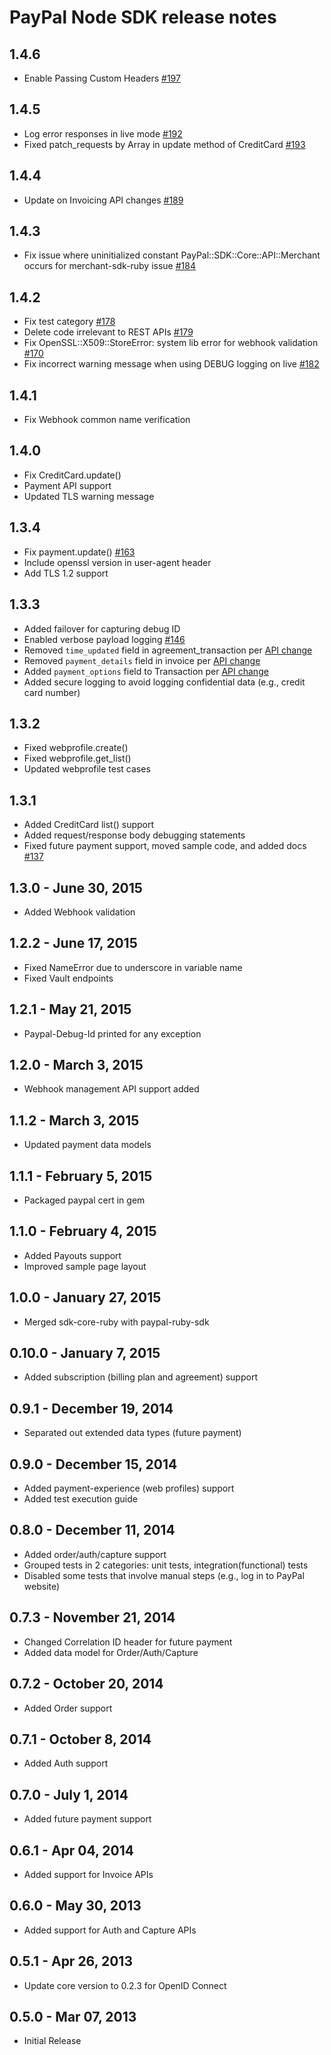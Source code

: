 PayPal Node SDK release notes
=============================

1.4.6
------
  * Enable Passing Custom Headers [#197](https://github.com/paypal/PayPal-Ruby-SDK/pull/197)

1.4.5
------
  * Log error responses in live mode [#192](https://github.com/paypal/PayPal-Ruby-SDK/pull/192)
  * Fixed patch_requests by Array in update method of CreditCard [#193](https://github.com/paypal/PayPal-Ruby-SDK/pull/193)

1.4.4
------
  * Update on Invoicing API changes [#189](https://github.com/paypal/PayPal-Ruby-SDK/pull/189)

1.4.3
------
  * Fix issue where uninitialized constant PayPal::SDK::Core::API::Merchant occurs for merchant-sdk-ruby issue [#184](https://github.com/paypal/PayPal-Ruby-SDK/issues/184)

1.4.2
------
  * Fix test category [#178](https://github.com/paypal/PayPal-Ruby-SDK/issues/178)
  * Delete code irrelevant to REST APIs [#179](https://github.com/paypal/PayPal-Ruby-SDK/issues/179)
  * Fix OpenSSL::X509::StoreError: system lib error for webhook validation [#170](https://github.com/paypal/PayPal-Ruby-SDK/issues/170)
  * Fix incorrect warning message when using DEBUG logging on live [#182](https://github.com/paypal/PayPal-Ruby-SDK/pull/182)

1.4.1
------
  * Fix Webhook common name verification

1.4.0
------
  * Fix CreditCard.update()
  * Payment API support
  * Updated TLS warning message

1.3.4
------
  * Fix payment.update() [#163](https://github.com/paypal/PayPal-Ruby-SDK/issues/163)
  * Include openssl version in user-agent header
  * Add TLS 1.2 support

1.3.3
------
  * Added failover for capturing debug ID
  * Enabled verbose payload logging [#146](https://github.com/paypal/PayPal-Ruby-SDK/issues/146)
  * Removed `time_updated` field in agreement_transaction per [API change](https://developer.paypal.com/webapps/developer/docs/api/#agreementtransaction-object)
  * Removed `payment_details` field in invoice per [API change](https://developer.paypal.com/webapps/developer/docs/api/#invoice-object)
  * Added `payment_options` field to Transaction per [API change](https://developer.paypal.com/webapps/developer/docs/api/#transaction-object)
  * Added secure logging to avoid logging confidential data (e.g., credit card number)
 
1.3.2
------
  * Fixed webprofile.create()
  * Fixed webprofile.get_list()
  * Updated webprofile test cases

1.3.1
------
  * Added CreditCard list() support
  * Added request/response body debugging statements
  * Fixed future payment support, moved sample code, and added docs [#137](https://github.com/paypal/PayPal-Ruby-SDK/issues/137)

1.3.0 - June 30, 2015
----------------------
  * Added Webhook validation

1.2.2 - June 17, 2015
---------------------
  * Fixed NameError due to underscore in variable name
  * Fixed Vault endpoints

1.2.1 - May 21, 2015
--------------------
  * Paypal-Debug-Id printed for any exception

1.2.0 - March 3, 2015
----------------------
  * Webhook management API support added

1.1.2 - March 3, 2015
----------------------
  * Updated payment data models

1.1.1 - February 5, 2015
-------------------------
  * Packaged paypal cert in gem

1.1.0 - February 4, 2015
------------------------
  * Added Payouts support
  * Improved sample page layout

1.0.0 - January 27, 2015
-----------------------
  * Merged sdk-core-ruby with paypal-ruby-sdk

0.10.0 - January 7, 2015
------------------------
  * Added subscription (billing plan and agreement) support

0.9.1 - December 19, 2014
-------------------------
  * Separated out extended data types (future payment)

0.9.0 - December 15, 2014
-------------------------
  * Added payment-experience (web profiles) support
  * Added test execution guide

0.8.0 - December 11, 2014
-------------------------
  * Added order/auth/capture support
  * Grouped tests in 2 categories: unit tests, integration(functional) tests
  * Disabled some tests that involve manual steps (e.g., log in to PayPal website)

0.7.3 - November 21, 2014
-------------------------
  * Changed Correlation ID header for future payment
  * Added data model for Order/Auth/Capture

0.7.2 - October 20, 2014
------------------------
  * Added Order support

0.7.1 - October 8, 2014
-----------------------
  * Added Auth support

0.7.0 - July 1, 2014
--------------------
  * Added future payment support

0.6.1 - Apr 04, 2014
--------------------
  * Added support for Invoice APIs

0.6.0 - May 30, 2013
--------------------
  * Added support for Auth and Capture APIs

0.5.1 - Apr 26, 2013
--------------------
  * Update core version to 0.2.3 for OpenID Connect

0.5.0 - Mar 07, 2013
--------------------
  * Initial Release
